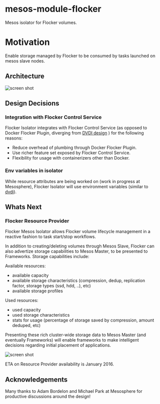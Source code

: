 # mesos-module-flocker

Mesos isolator for Flocker volumes.

# Motivation

Enable storage managed by Flocker to be consumed by tasks launched on mesos slave nodes.

## Architecture

![screen shot](https://raw.github.com/clusterhq/mesos-module-flocker/master/img/mesos-flocker-isolator.png "fig 1. overview")


## Design Decisions

### Integration with Flocker Control Service

Flocker Isolator integrates with Flocker Control Service (as opposed to Docker Flocker Plugin, diverging from [DVDI design](https://github.com/emccode/mesos-module-dvdi/blob/master/README.md) ) for the following reasons:

- Reduce overhead of plumbing through Docker Flocker Plugin.
- Use richer feature set exposed by Flocker Control Service.
- Flexibility for usage with containerizers other than Docker.

### Env variables in isolator
While resource attributes are being worked on (work in progress at Mesosphere), Flocker Isolator will use environment variables (similar to [dvdi](https://github.com/emccode/mesos-module-dvdi/blob/341d4126ad6de0cec0788d65cb214ae3875748a2/isolator/isolator/docker_volume_driver_isolator.hpp#L207)).

## Whats Next

### Flocker Resource Provider

Flocker Mesos Isolator allows Flocker volume lifecycle management in a reactive fashion to task start/stop workflows.

In addition to creating/deleting volumes through Mesos Slave, Flocker can also advertize storage capabilities to Mesos Master, to be presented to Frameworks. Storage capabilities include:

Available resources:
- available capacity
- available storage characteristics (compression, dedup, replication factor, storage types (ssd, hdd, ..), etc)
- available storage profiles

Used resources:
- used capacity
- used storage characteristics 
- stats for usage (percentage of storage saved by compression, amount deduped, etc)

Presenting these rich cluster-wide storage data to Mesos Master (and eventually Frameworks) will enable frameworks to make intelligent decisions regarding initial placement of applications.


![screen shot](https://raw.github.com/clusterhq/mesos-module-flocker/master/img/flocker-resource-provider.png "fig 2. overview")

ETA on Resource Provider availability is January 2016.

## Acknowledgements

Many thanks to Adam Bordelon and Michael Park at Mesosphere for productive discussions around the design!
